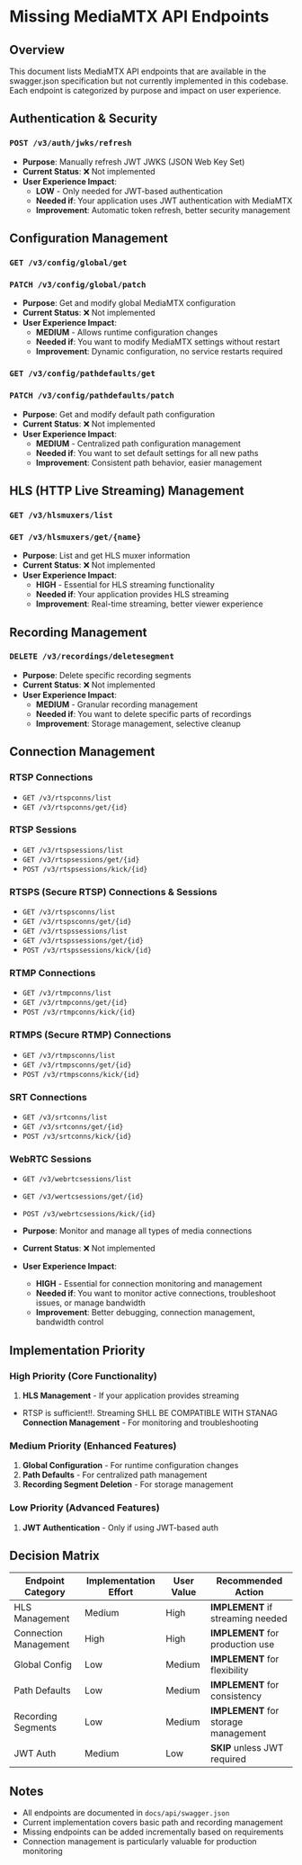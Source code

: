 # Missing MediaMTX API Endpoints

## Overview
This document lists MediaMTX API endpoints that are available in the swagger.json specification but not currently implemented in this codebase. Each endpoint is categorized by purpose and impact on user experience.

## Authentication & Security

### `POST /v3/auth/jwks/refresh`
- **Purpose**: Manually refresh JWT JWKS (JSON Web Key Set)
- **Current Status**: ❌ Not implemented
- **User Experience Impact**: 
  - **LOW** - Only needed for JWT-based authentication
  - **Needed if**: Your application uses JWT authentication with MediaMTX
  - **Improvement**: Automatic token refresh, better security management

## Configuration Management

### `GET /v3/config/global/get`
### `PATCH /v3/config/global/patch`
- **Purpose**: Get and modify global MediaMTX configuration
- **Current Status**: ❌ Not implemented
- **User Experience Impact**:
  - **MEDIUM** - Allows runtime configuration changes
  - **Needed if**: You want to modify MediaMTX settings without restart
  - **Improvement**: Dynamic configuration, no service restarts required

### `GET /v3/config/pathdefaults/get`
### `PATCH /v3/config/pathdefaults/patch`
- **Purpose**: Get and modify default path configuration
- **Current Status**: ❌ Not implemented
- **User Experience Impact**:
  - **MEDIUM** - Centralized path configuration management
  - **Needed if**: You want to set default settings for all new paths
  - **Improvement**: Consistent path behavior, easier management

## HLS (HTTP Live Streaming) Management

### `GET /v3/hlsmuxers/list`
### `GET /v3/hlsmuxers/get/{name}`
- **Purpose**: List and get HLS muxer information
- **Current Status**: ❌ Not implemented
- **User Experience Impact**:
  - **HIGH** - Essential for HLS streaming functionality
  - **Needed if**: Your application provides HLS streaming
  - **Improvement**: Real-time streaming, better viewer experience

## Recording Management

### `DELETE /v3/recordings/deletesegment`
- **Purpose**: Delete specific recording segments
- **Current Status**: ❌ Not implemented
- **User Experience Impact**:
  - **MEDIUM** - Granular recording management
  - **Needed if**: You want to delete specific parts of recordings
  - **Improvement**: Storage management, selective cleanup

## Connection Management

### RTSP Connections
- `GET /v3/rtspconns/list`
- `GET /v3/rtspconns/get/{id}`

### RTSP Sessions
- `GET /v3/rtspsessions/list`
- `GET /v3/rtspsessions/get/{id}`
- `POST /v3/rtspsessions/kick/{id}`

### RTSPS (Secure RTSP) Connections & Sessions
- `GET /v3/rtspsconns/list`
- `GET /v3/rtspsconns/get/{id}`
- `GET /v3/rtspssessions/list`
- `GET /v3/rtspssessions/get/{id}`
- `POST /v3/rtspssessions/kick/{id}`

### RTMP Connections
- `GET /v3/rtmpconns/list`
- `GET /v3/rtmpconns/get/{id}`
- `POST /v3/rtmpconns/kick/{id}`

### RTMPS (Secure RTMP) Connections
- `GET /v3/rtmpsconns/list`
- `GET /v3/rtmpsconns/get/{id}`
- `POST /v3/rtmpsconns/kick/{id}`

### SRT Connections
- `GET /v3/srtconns/list`
- `GET /v3/srtconns/get/{id}`
- `POST /v3/srtconns/kick/{id}`

### WebRTC Sessions
- `GET /v3/webrtcsessions/list`
- `GET /v3/wertcsessions/get/{id}`
- `POST /v3/webrtcsessions/kick/{id}`

- **Purpose**: Monitor and manage all types of media connections
- **Current Status**: ❌ Not implemented
- **User Experience Impact**:
  - **HIGH** - Essential for connection monitoring and management
  - **Needed if**: You want to monitor active connections, troubleshoot issues, or manage bandwidth
  - **Improvement**: Better debugging, connection management, bandwidth control

## Implementation Priority

### High Priority (Core Functionality)
1. **HLS Management** - If your application provides streaming
 - RTSP is sufficient!!. Streaming SHLL BE COMPATIBLE WITH STANAG  **Connection Management** - For monitoring and troubleshooting

### Medium Priority (Enhanced Features)
1. **Global Configuration** - For runtime configuration changes
2. **Path Defaults** - For centralized path management
3. **Recording Segment Deletion** - For storage management

### Low Priority (Advanced Features)
1. **JWT Authentication** - Only if using JWT-based auth

## Decision Matrix

| Endpoint Category | Implementation Effort | User Value | Recommended Action |
|------------------|---------------------|------------|-------------------|
| HLS Management | Medium | High | **IMPLEMENT** if streaming needed |
| Connection Management | High | High | **IMPLEMENT** for production use |
| Global Config | Low | Medium | **IMPLEMENT** for flexibility |
| Path Defaults | Low | Medium | **IMPLEMENT** for consistency |
| Recording Segments | Low | Medium | **IMPLEMENT** for storage management |
| JWT Auth | Medium | Low | **SKIP** unless JWT required |

## Notes
- All endpoints are documented in `docs/api/swagger.json`
- Current implementation covers basic path and recording management
- Missing endpoints can be added incrementally based on requirements
- Connection management is particularly valuable for production monitoring
